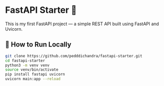 # FastAPI Starter 🚀

This is my first FastAPI project — a simple REST API built using FastAPI and Uvicorn.

## 🔧 How to Run Locally

```bash
git clone https://github.com/pedddichandra/fastapi-starter.git
cd fastapi-starter
python3 -m venv venv
source venv/bin/activate
pip install fastapi uvicorn
uvicorn main:app --reload
